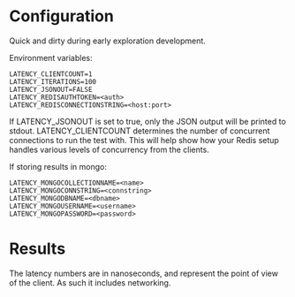 # Configuration

Quick and dirty during early exploration development.

Environment variables:
```
LATENCY_CLIENTCOUNT=1
LATENCY_ITERATIONS=100
LATENCY_JSONOUT=FALSE
LATENCY_REDISAUTHTOKEN=<auth>
LATENCY_REDISCONNECTIONSTRING=<host:port>
```

If LATENCY_JSONOUT is set to true, only the JSON output will be printed to
stdout. LATENCY_CLIENTCOUNT determines the number of concurrent connections to
run the test with. This will help show how your Redis setup handles various 
levels of concurrency from the clients. 


If storing results in mongo: 
```
LATENCY_MONGOCOLLECTIONNAME=<name>
LATENCY_MONGOCONNSTRING=<connstring>
LATENCY_MONGODBNAME=<dbname>
LATENCY_MONGOUSERNAME=<username>
LATENCY_MONGOPASSWORD=<password>
```


# Results
The latency numbers are in nanoseconds, and represent the point of view of the
client. As such it includes networking.
